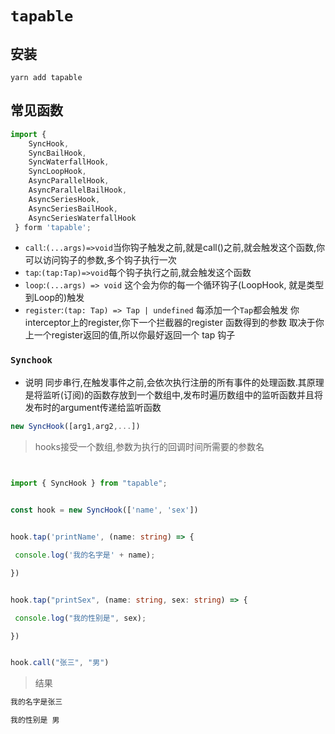 # `tapable`
## 安装
```shell
yarn add tapable
```
## 常见函数
```ts
import {
    SyncHook,
    SyncBailHook,
    SyncWaterfallHook,
    SyncLoopHook,
    AsyncParallelHook,
    AsyncParallelBailHook,
    AsyncSeriesHook,
    AsyncSeriesBailHook,
    AsyncSeriesWaterfallHook
 } form 'tapable';

```
- `call`:`(...args)=>void`当你钩子触发之前,就是call()之前,就会触发这个函数,你可以访问钩子的参数,多个钩子执行一次
- `tap`:`(tap:Tap)=>void`每个钩子执行之前,就会触发这个函数
- `loop`:`(...args) => void` 这个会为你的每一个循环钩子(LoopHook, 就是类型到Loop的)触发
- `register`:`(tap: Tap) => Tap | undefined` 每添加一个`Tap`都会触发 你interceptor上的register,你下一个拦截器的register 函数得到的参数 取决于你上一个register返回的值,所以你最好返回一个 tap 钩子
###  `Synchook`
- 说明
同步串行,在触发事件之前,会依次执行注册的所有事件的处理函数.其原理是将监听(订阅)的函数存放到一个数组中,发布时遍历数组中的监听函数并且将发布时的argument传递给监听函数
```ts
new SyncHook([arg1,arg2,...])
```

> hooks接受一个数组,参数为执行的回调时间所需要的参数名

```ts
  

import { SyncHook } from "tapable";


const hook = new SyncHook(['name', 'sex'])


hook.tap('printName', (name: string) => {

 console.log('我的名字是' + name);

})


hook.tap("printSex", (name: string, sex: string) => {

 console.log("我的性别是", sex);

})


hook.call("张三", "男")

```
> 结果
```ts
我的名字是张三

我的性别是 男
```

